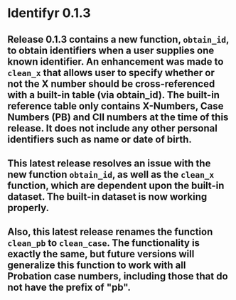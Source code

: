 # Identifyr 0.1.3

## Release 0.1.3 contains a new function, `obtain_id`, to obtain identifiers when a user supplies one known identifier. An enhancement was made to `clean_x` that allows user to specify whether or not the X number should be cross-referenced with a built-in table (via obtain_id). The built-in reference table only contains X-Numbers, Case Numbers (PB) and CII numbers at the time of this release. It does not include any other personal identifiers such as name or date of birth. 

## This latest release resolves an issue with the new function `obtain_id`, as well as the `clean_x` function, which are dependent upon the built-in dataset. The built-in dataset is now working properly.

## Also, this latest release renames the function `clean_pb` to `clean_case`. The functionality is exactly the same, but future versions will generalize this function to work with all Probation case numbers, including those that do not have the prefix of "pb".
